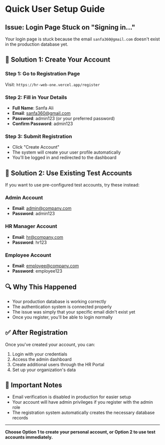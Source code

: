 # Quick User Setup Guide

## Issue: Login Page Stuck on "Signing in..."

Your login page is stuck because the email `sanfa360@gmail.com` doesn't exist in the production database yet.

## 🚀 **Solution 1: Create Your Account**

### Step 1: Go to Registration Page
Visit: `https://hr-web-one.vercel.app/register`

### Step 2: Fill in Your Details
- **Full Name**: Sanfa Ali  
- **Email**: sanfa360@gmail.com
- **Password**: admin123 (or your preferred password)
- **Confirm Password**: admin123

### Step 3: Submit Registration
- Click "Create Account"
- The system will create your user profile automatically
- You'll be logged in and redirected to the dashboard

## 🔧 **Solution 2: Use Existing Test Accounts**

If you want to use pre-configured test accounts, try these instead:

### Admin Account
- **Email**: admin@company.com
- **Password**: admin123

### HR Manager Account  
- **Email**: hr@company.com
- **Password**: hr123

### Employee Account
- **Email**: employee@company.com  
- **Password**: employee123

## 🔍 **Why This Happened**

- Your production database is working correctly
- The authentication system is connected properly  
- The issue was simply that your specific email didn't exist yet
- Once you register, you'll be able to login normally

## ✅ **After Registration**

Once you've created your account, you can:
1. Login with your credentials
2. Access the admin dashboard
3. Create additional users through the HR Portal
4. Set up your organization's data

## 🚨 **Important Notes**

- Email verification is disabled in production for easier setup
- Your account will have admin privileges if you register with the admin role
- The registration system automatically creates the necessary database records

---

**Choose Option 1 to create your personal account, or Option 2 to use test accounts immediately.** 